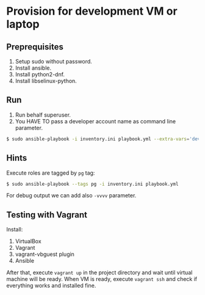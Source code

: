 # Provision for development VM or laptop

## Preprequisites

1. Setup sudo without password.
2. Install ansible.
3. Install python2-dnf.
4. Install libselinux-python.

## Run

1. Run behalf superuser.
2. You HAVE TO pass a developer account name as command line parameter.

```bash
$ sudo ansible-playbook -i inventory.ini playbook.yml --extra-vars='dev_user=johndoe'
```

## Hints

Execute roles are tagged by `pg` tag:

```bash
$ sudo ansible-playbook --tags pg -i inventory.ini playbook.yml
```

For debug output we can add also `-vvvv` parameter.

## Testing with Vagrant

Install:

1. VirtualBox
2. Vagrant
3. vagrant-vbguest plugin
4. Ansible

After that, execute `vagrant up` in the project directory and wait until virtual machine will be ready.
When VM is ready, execute `vagrant ssh` and check if everything works and installed fine.
